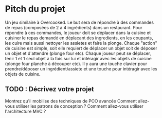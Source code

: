 # Pitch du projet

Un jeu similaire à Overcooked.
Le but sera de répondre à des commandes de repas (composées de 2 à 4 ingrédients) dans un restaurant.
Pour répondre à ces commandes, le joueur doit se déplacer dans la cuisine et cuisiner le repas demandé en déplacant des ingredients, en les coupants, les cuire mais aussi nettoyer les assietes et faire la plonge.
Chaque "action" de cuisine est simple, soit elle requiert de déplacer un objet soit de déposer un objet et d'attendre (plonge four etc).
Chaque joueur peut se déplacer, tenir 1 et 1 seul objet à la fois sur lui et intéragir avec les objets de cuisine (plonge four planche à découper etc).
Il y aura une touche clavier pour prendre/déposer un ingrédient/assiete et une touche pour intéragir avec les objets de cuisine.

## TODO : Décrivez votre projet
Montrez qu'il mobilise des techniques de POO avancée
Comment allez-vous utiliser les patrons de conception ?
Comment allez-vous utiliser l'architecture MVC ?

